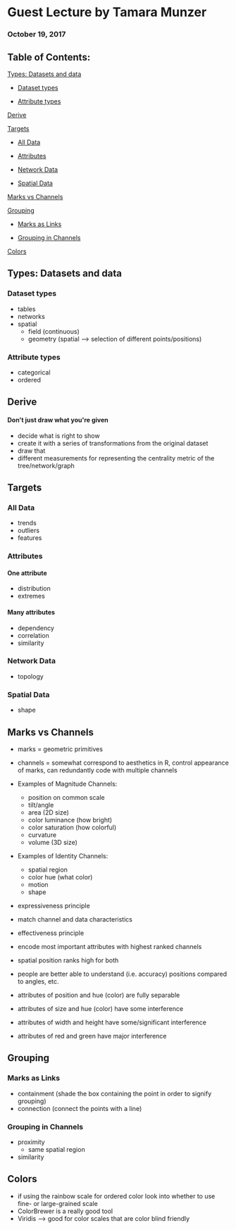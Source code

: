 
Guest Lecture by Tamara Munzer
==============================

### October 19, 2017

Table of Contents:
------------------

[Types: Datasets and data](#types-datasets-and-data)

-   [Dataset types](#dataset-types)

-   [Attribute types](#attribute-types)

[Derive](#derive)

[Targets](#targets)

-   [All Data](#all-data)

-   [Attributes](#attributes)

-   [Network Data](#network-data)

-   [Spatial Data](#spatial-data)

[Marks vs Channels](#marks-vs-channels)

[Grouping](#grouping)

-   [Marks as Links](#marks-as-links)

-   [Grouping in Channels](#grouping-in-channels)

[Colors](#colors)

Types: Datasets and data
------------------------

### Dataset types

-   tables
-   networks
-   spatial
    -   field (continuous)
    -   geometry (spatial --&gt; selection of different points/positions)

### Attribute types

-   categorical
-   ordered

Derive
------

#### Don't just draw what you're given

-   decide what is right to show
-   create it with a series of transformations from the original dataset
-   draw that
-   different measurements for representing the centrality metric of the tree/network/graph

Targets
-------

### All Data

-   trends
-   outliers
-   features

### Attributes

#### One attribute

-   distribution
-   extremes

#### Many attributes

-   dependency
-   correlation
-   similarity

### Network Data

-   topology

### Spatial Data

-   shape

Marks vs Channels
-----------------

-   marks = geometric primitives
-   channels = somewhat correspond to aesthetics in R, control appearance of marks, can redundantly code with multiple channels

-   Examples of Magnitude Channels:
    -   position on common scale
    -   tilt/angle
    -   area (2D size)
    -   color luminance (how bright)
    -   color saturation (how colorful)
    -   curvature
    -   volume (3D size)
-   Examples of Identity Channels:
    -   spatial region
    -   color hue (what color)
    -   motion
    -   shape
-   expressiveness principle
-   match channel and data characteristics
-   effectiveness principle
-   encode most important attributes with highest ranked channels
-   spatial position ranks high for both
-   people are better able to understand (i.e. accuracy) positions compared to angles, etc.
-   attributes of position and hue (color) are fully separable
-   attributes of size and hue (color) have some interference
-   attributes of width and height have some/significant interference
-   attributes of red and green have major interference

Grouping
--------

### Marks as Links

-   containment (shade the box containing the point in order to signify grouping)
-   connection (connect the points with a line)

### Grouping in Channels

-   proximity
    -   same spatial region
-   similarity

Colors
------

-   if using the rainbow scale for ordered color look into whether to use fine- or large-grained scale
-   ColorBrewer is a really good tool
-   Viridis --&gt; good for color scales that are color blind friendly
